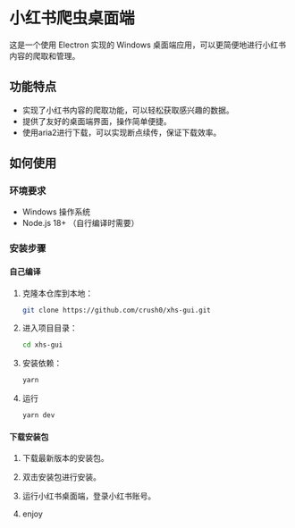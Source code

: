 # 小红书爬虫桌面端

这是一个使用 Electron 实现的 Windows 桌面端应用，可以更简便地进行小红书内容的爬取和管理。

## 功能特点

- 实现了小红书内容的爬取功能，可以轻松获取感兴趣的数据。
- 提供了友好的桌面端界面，操作简单便捷。
- 使用aria2进行下载，可以实现断点续传，保证下载效率。

## 如何使用

### 环境要求

- Windows 操作系统
- Node.js 18+ （自行编译时需要）

### 安装步骤

#### 自己编译

1. 克隆本仓库到本地：

    ```bash
    git clone https://github.com/crush0/xhs-gui.git
    ```

2. 进入项目目录：

    ```bash
    cd xhs-gui
    ```

3. 安装依赖：

    ```bash
    yarn
    ```
4. 运行

    ```bash
    yarn dev
    ```

#### 下载安装包

1. 下载最新版本的安装包。

2. 双击安装包进行安装。

3. 运行小红书桌面端，登录小红书账号。

4. enjoy
